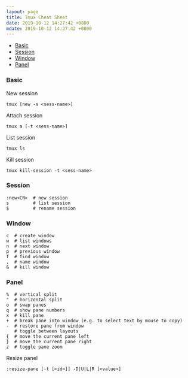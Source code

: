 ```yaml
---
layout: page
title: Tmux Cheat Sheet
date: 2019-10-12 14:27:42 +0800
mdate: 2019-10-12 14:27:42 +0800
---
```


- [Basic](#basic)
- [Session](#session)
- [Window](#window)
- [Panel](#panel)

### Basic

New session

```
tmux [new -s <sess-name>]
```

Attach session

```
tmux a [-t <sess-name>]
```

List session

```
tmux ls
```

Kill session

```
tmux kill-session -t <sess-name>
```

### Session

```
:new<CR>  # new session
s         # list session
$         # rename session
```

### Window

```
c  # create window
w  # list windows
n  # next window
p  # previous window
f  # find window
,  # name window
&  # kill window
```

### Panel

```
%  # vertical split
"  # horizontal split
o  # swap panes
q  # show pane numbers
x  # kill pane
+  # break pane into window (e.g. to select text by mouse to copy)
-  # restore pane from window
   # toggle between layouts
{  # move the current pane left
}  # move the current pane right
z  # toggle pane zoom
```

Resize panel

```
:resize-pane [-t [<id>]] -D|U|L|R [<value>]
```

